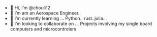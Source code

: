 - 👋 Hi, I’m @chouli12
- 👀 I’m am an Aerospace Engineer..
- 🌱 I’m currently learning ... Python.. rust..julia...
- 💞️ I’m looking to collaborate on ... Projects involving my single board computers and microcontrolers

<!---
chouli12/chouli12 is a ✨ special ✨ repository because its `README.md` (this file) appears on your GitHub profile.
You can click the Preview link to take a look at your changes.
--->
